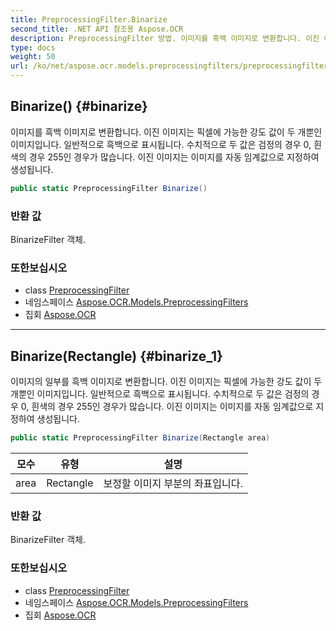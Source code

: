 ```yaml
---
title: PreprocessingFilter.Binarize
second_title: .NET API 참조용 Aspose.OCR
description: PreprocessingFilter 방법. 이미지를 흑백 이미지로 변환합니다. 이진 이미지는 픽셀에 가능한 강도 값이 두 개뿐인 이미지입니다. 일반적으로 흑백으로 표시됩니다. 수치적으로 두 값은 검정의 경우 0 흰색의 경우 255인 경우가 많습니다. 이진 이미지는 이미지를 자동 임계값으로 지정하여 생성됩니다.
type: docs
weight: 50
url: /ko/net/aspose.ocr.models.preprocessingfilters/preprocessingfilter/binarize/
---
```

## Binarize() {#binarize}

이미지를 흑백 이미지로 변환합니다. 이진 이미지는 픽셀에 가능한 강도 값이 두 개뿐인 이미지입니다. 일반적으로 흑백으로 표시됩니다. 수치적으로 두 값은 검정의 경우 0, 흰색의 경우 255인 경우가 많습니다. 이진 이미지는 이미지를 자동 임계값으로 지정하여 생성됩니다.

```csharp
public static PreprocessingFilter Binarize()
```

### 반환 값

BinarizeFilter 객체.

### 또한보십시오

* class [PreprocessingFilter](../)
* 네임스페이스 [Aspose.OCR.Models.PreprocessingFilters](../../preprocessingfilter/)
* 집회 [Aspose.OCR](../../../)

---

## Binarize(Rectangle) {#binarize_1}

이미지의 일부를 흑백 이미지로 변환합니다. 이진 이미지는 픽셀에 가능한 강도 값이 두 개뿐인 이미지입니다. 일반적으로 흑백으로 표시됩니다. 수치적으로 두 값은 검정의 경우 0, 흰색의 경우 255인 경우가 많습니다. 이진 이미지는 이미지를 자동 임계값으로 지정하여 생성됩니다.

```csharp
public static PreprocessingFilter Binarize(Rectangle area)
```

| 모수 | 유형 | 설명 |
| --- | --- | --- |
| area | Rectangle | 보정할 이미지 부분의 좌표입니다. |

### 반환 값

BinarizeFilter 객체.

### 또한보십시오

* class [PreprocessingFilter](../)
* 네임스페이스 [Aspose.OCR.Models.PreprocessingFilters](../../preprocessingfilter/)
* 집회 [Aspose.OCR](../../../)


